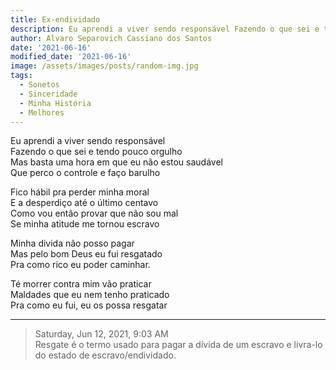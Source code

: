 ```yaml
---
title: Ex-endividado
description: Eu aprendi a viver sendo responsável Fazendo o que sei e tendo pouco orgulho
author: Alvaro Separovich Cassiano dos Santos
date: '2021-06-16'
modified_date: '2021-06-16'
image: /assets/images/posts/random-img.jpg
tags:
  - Sonetos
  - Sinceridade
  - Minha História
  - Melhores
---    
```

Eu aprendi a viver sendo responsável   
Fazendo o que sei e tendo pouco orgulho   
Mas basta uma hora em que eu não estou saudável   
Que perco o controle e faço barulho   
   
Fico hábil pra perder minha moral   
E a desperdiço até o último centavo    
Como vou então provar que não sou mal   
Se minha atitude me tornou escravo   
   
Minha divida não posso pagar    
Mas pelo bom Deus eu fui resgatado   
Pra como rico eu poder caminhar.   
   
Té morrer contra mim vão praticar   
Maldades que eu nem tenho praticado   
Pra como eu fui, eu os possa resgatar    

______

> Saturday, Jun 12, 2021, 9:03 AM    
> Resgate é o termo usado para pagar a dívida de um escravo e livra-lo do estado de escravo/endividado.